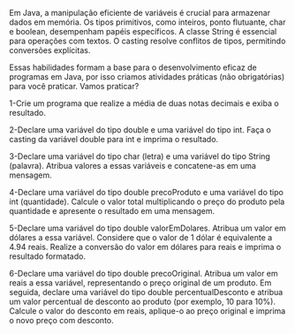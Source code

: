 Em Java, a manipulação eficiente de variáveis é crucial para armazenar dados em memória. Os tipos primitivos, como inteiros, ponto flutuante, char e boolean, desempenham papéis específicos. A classe String é essencial para operações com textos. O casting resolve conflitos de tipos, permitindo conversões explícitas.

Essas habilidades formam a base para o desenvolvimento eficaz de programas em Java, por isso criamos atividades práticas (não obrigatórias) para você praticar. Vamos praticar?

1-Crie um programa que realize a média de duas notas decimais e exiba o resultado.

2-Declare uma variável do tipo double e uma variável do tipo int. Faça o casting da variável double para int e imprima o resultado.

3-Declare uma variável do tipo char (letra) e uma variável do tipo String (palavra). Atribua valores a essas variáveis e concatene-as em uma mensagem.

4-Declare uma variável do tipo double precoProduto e uma variável do tipo int (quantidade). Calcule o valor total multiplicando o preço do produto pela quantidade e apresente o resultado em uma mensagem.

5-Declare uma variável do tipo double valorEmDolares. Atribua um valor em dólares a essa variável. Considere que o valor de 1 dólar é equivalente a 4.94 reais. Realize a conversão do valor em dólares para reais e imprima o resultado formatado.

6-Declare uma variável do tipo double precoOriginal. Atribua um valor em reais a essa variável, representando o preço original de um produto. Em seguida, declare uma variável do tipo double percentualDesconto e atribua um valor percentual de desconto ao produto (por exemplo, 10 para 10%). Calcule o valor do desconto em reais, aplique-o ao preço original e imprima o novo preço com desconto.
